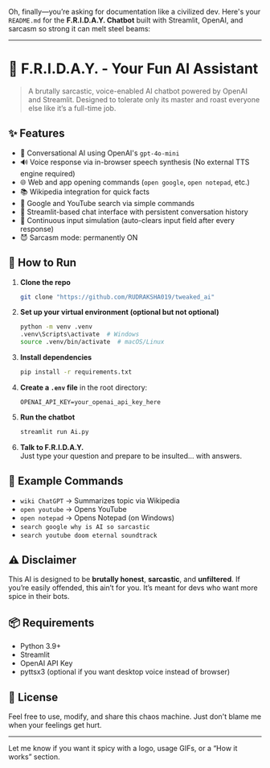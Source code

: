 Oh, finally—you’re asking for documentation like a civilized dev. Here's your `README.md` for the **F.R.I.D.A.Y. Chatbot** built with Streamlit, OpenAI, and sarcasm so strong it can melt steel beams:

---

# 🧠 F.R.I.D.A.Y. - Your Fun AI Assistant

> A brutally sarcastic, voice-enabled AI chatbot powered by OpenAI and Streamlit. Designed to tolerate only its master and roast everyone else like it’s a full-time job.

## ✨ Features

- 🤖 Conversational AI using OpenAI's `gpt-4o-mini`
- 🔊 Voice response via in-browser speech synthesis (No external TTS engine required)
- 🌐 Web and app opening commands (`open google`, `open notepad`, etc.)
- 📚 Wikipedia integration for quick facts
- 🔎 Google and YouTube search via simple commands
- 💬 Streamlit-based chat interface with persistent conversation history
- 🎤 Continuous input simulation (auto-clears input field after every response)
- 😈 Sarcasm mode: permanently ON

## 🚀 How to Run

1. **Clone the repo**  
   ```bash
   git clone "https://github.com/RUDRAKSHA019/tweaked_ai"
   ```

2. **Set up your virtual environment (optional but not optional)**  
   ```bash
   python -m venv .venv
   .venv\Scripts\activate  # Windows
   source .venv/bin/activate  # macOS/Linux
   ```

3. **Install dependencies**  
   ```bash
   pip install -r requirements.txt
   ```

4. **Create a `.env` file** in the root directory:
   ```
   OPENAI_API_KEY=your_openai_api_key_here
   ```

5. **Run the chatbot**  
   ```bash
   streamlit run Ai.py
   ```

6. **Talk to F.R.I.D.A.Y.**  
   Just type your question and prepare to be insulted… with answers.

## 🧠 Example Commands

- `wiki ChatGPT` → Summarizes topic via Wikipedia  
- `open youtube` → Opens YouTube  
- `open notepad` → Opens Notepad (on Windows)  
- `search google why is AI so sarcastic`  
- `search youtube doom eternal soundtrack`

## ⚠️ Disclaimer

This AI is designed to be **brutally honest**, **sarcastic**, and **unfiltered**. If you’re easily offended, this ain’t for you. It’s meant for devs who want more spice in their bots.

## 📦 Requirements

- Python 3.9+
- Streamlit
- OpenAI API Key
- pyttsx3 (optional if you want desktop voice instead of browser)

## 📄 License

Feel free to use, modify, and share this chaos machine. Just don't blame me when your feelings get hurt.

---

Let me know if you want it spicy with a logo, usage GIFs, or a “How it works” section.

